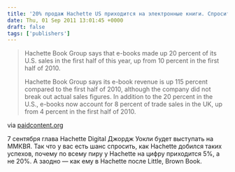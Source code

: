 ```yaml
---
title: '20% продаж Hachette US приходится на электронные книги. Спросите Уокли, как он этого добился'
date: Thu, 01 Sep 2011 13:01:45 +0000
draft: false
tags: ['publishers']
---
```


> Hachette Book Group says that e-books made up 20 percent of its U.S. sales in the first half of this year, up from 10 percent in the first half of 2010.
> 
> Hachette Book Group says its e-book revenue is up 115 percent compared to the first half of 2010, although the company did not break out actual sales figures. In addition to the 20 percent in the U.S., e-books now account for 8 percent of trade sales in the UK, up from 4 percent in the first half of 2010.

via [paidcontent.org](http://paidcontent.org/article/419-not-just-random-house-over-20-percent-of-hachettes-sales-are-e-books-to/)

7 сентября глава Hachette Digital Джордж Уокли будет выступать на ММКВЯ. Так что у вас есть шанс спросить, как Hachette добился таких успехов, почему по всему пиру у Hachette на цифру приходится 5%, а не 20%. А заодно — как ему в Hachette после Little, Brown Book.